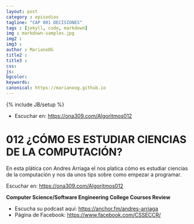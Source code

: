 ```yaml
---
layout: post
category : episodios
tagline: "CAP 001 DECISIONES"
tags : [jekyll, code, markdown]
img : markdown-samples.jpg
img2 : 
img3 : 
author : MarianoOG
title2 : 
title3 : 
css: 
js: 
bgcolor: 
keywords: 
canonical: https://marianoog.github.io
---
```

{% include JB/setup %}
* Escuchar en: https://ona309.com/Algoritmos012
<!--more-->

# 012 ¿CÓMO ES ESTUDIAR CIENCIAS DE LA COMPUTACIÓN?

En esta plática con Andres Arriaga el nos platica cómo es estudiar ciencias de la computación y nos da unos tips sobre como empezar a programar.

Escuchar en: https://ona309.com/Algoritmos012

**Computer Science/Software Engineering College Courses Review**
* Escucha su podcast aquí: https://anchor.fm/andres-arriaga
* Página de Facebook: https://www.facebook.com/CSSECCR/